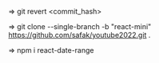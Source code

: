 => git revert <commit_hash> 

=> git clone --single-branch -b "react-mini" https://github.com/safak/youtube2022.git .

=> npm i react-date-range